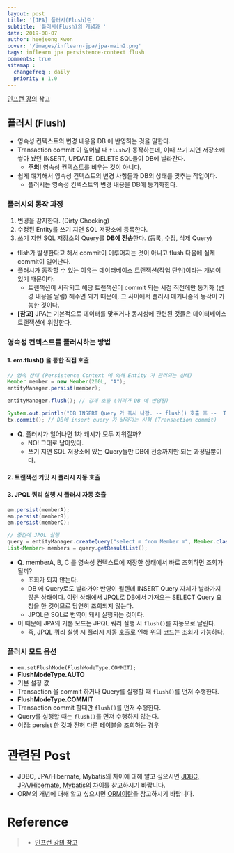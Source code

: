 ```yaml
---
layout: post
title: '[JPA] 플러시(Flush)란'
subtitle: '플러시(Flush)의 개념과 '
date: 2019-08-07
author: heejeong Kwon
cover: '/images/inflearn-jpa/jpa-main2.png'
tags: inflearn jpa persistence-context flush
comments: true
sitemap :
  changefreq : daily
  priority : 1.0
---
```


[인프런 강의](https://www.inflearn.com/course/ORM-JPA-Basic#) 참고

## 플러시 (Flush)
- 영속성 컨텍스트의 변경 내용을 DB 에 반영하는 것을 말한다.
- Transaction commit 이 일어날 때 `flush`가 동작하는데, 이때 쓰기 지연 저장소에 쌓아 놨던 INSERT, UPDATE, DELETE SQL들이 DB에 날라간다.
    - **주의!** 영속성 컨텍스트를 비우는 것이 아니다.
- 쉽게 얘기해서 영속성 컨텍스트의 변경 사항들과 DB의 상태를 맞추는 작업이다.
    - 플러시는 영속성 컨텍스트의 변경 내용을 DB에 동기화한다.


### 플러시의 동작 과정 
1. 변경을 감지한다. (Dirty Checking)
2. 수정된 Entity를 쓰기 지연 SQL 저장소에 등록한다.
3. 쓰기 지연 SQL 저장소의 Query를 **DB에 전송**한다. (등록, 수정, 삭제 Query)

- flish가 발생한다고 해서 commit이 이루어지는 것이 아니고 flush 다음에 실제 commit이 일어난다.
- 플러시가 동작할 수 있는 이유는 데이터베이스 트랜잭션(작업 단위)이라는 개념이 있기 때문이다.
    - 트랜잭션이 시작되고 해당 트랜잭션이 commit 되는 시점 직전에만 동기화 (변경 내용을 날림) 해주면 되기 때문에, 그 사이에서 플러시 매커니즘의 동작이 가능한 것이다.
- **[참고]** JPA는 기본적으로 데이터를 맞추거나 동시성에 관련된 것들은 데이터베이스 트랜잭션에 위임한다. 


### 영속성 컨텍스트를 플러시하는 방법
#### 1. em.flush() 을 통한 직접 호출
```java
// 영속 상태 (Persistence Context 에 의해 Entity 가 관리되는 상태)
Member member = new Member(200L, "A");
entityManager.persist(member);

entityManager.flush(); // 강제 호출 (쿼리가 DB 에 반영됨)

System.out.println("DB INSERT Query 가 즉시 나감. -- flush() 호출 후 --  Transaction commit 됨.");
tx.commit(); // DB에 insert query 가 날라가는 시점 (Transaction commit)
```

- **Q.** 플러시가 일어나면 1차 캐시가 모두 지워질까?
    - NO! 그대로 남아있다.
    - 쓰기 지연 SQL 저장소에 있는 Query들만 DB에 전송까지만 되는 과정일뿐이다.


#### 2. 트랜잭션 커밋 시 플러시 자동 호출

#### 3. JPQL 쿼리 실행 시 플러시 자동 호출
```java
em.persist(memberA);
em.persist(memberB);
em.persist(memberC);

// 중간에 JPQL 실행
query = entityManager.createQuery("select m from Member m", Member.class);
List<Member> members = query.getResultList();
```
- **Q.** memberA, B, C 를 영속성 컨텍스트에 저장한 상태에서 바로 조회하면 조회가 될까?
    - 조회가 되지 않는다.
    - DB 에 Query로도 날라가야 반영이 될텐데 INSERT Query 자체가 날라가지 않은 상태이다. 이런 상태에서 JPQL로 DB에서 가져오는 SELECT Query 요청을 한 것이므로 당연히 조회되지 않는다.
    - JPQL은 SQL로 번역이 돼서 실행되는 것이다. 
- 이 때문에 JPA의 기본 모드는 JPQL 쿼리 실행 시 `flush()`를 자동으로 날린다.
    - 즉, JPQL 쿼리 실행 시 플러시 자동 호출로 인해 위의 코드는 조회가 가능하다.

### 플러시 모드 옵션
- `em.setFlushMode(FlushModeType.COMMIT);`
- **FlushModeType.AUTO**
- 기본 설정 값
- Transaction 을 commit 하거나 Query를 실행할 때 `flush()`를 먼저 수행한다.
- **FlushModeType.COMMIT**
- Transaction commit 할때만 `flush()`를 먼저 수행한다.
- Query를 실행할 때는 `flush()`를 먼저 수행하지 않는다.
- 이점: persist 한 것과 전혀 다른 테이블을 조회하는 경우



# 관련된 Post
* JDBC, JPA/Hibernate, Mybatis의 차이에 대해 알고 싶으시면 [JDBC, JPA/Hibernate, Mybatis의 차이](https://gmlwjd9405.github.io/2018/12/25/difference-jdbc-jpa-mybatis.html)를 참고하시기 바랍니다.
* ORM의 개념에 대해 알고 싶으시면 [ORM이란](https://gmlwjd9405.github.io/2019/02/01/orm.html)을 참고하시기 바랍니다.


# Reference
> - [인프런 강의 참고](https://www.inflearn.com/course/ORM-JPA-Basic#)
